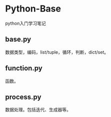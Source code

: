 # Python-Base
python入门学习笔记

## base.py  
数据类型，编码，list/tuple，循环，判断，dict/set。

## function.py  
函数。

## process.py
数据处理。包括迭代、生成器等。
